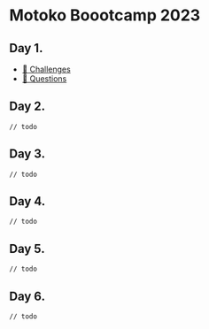 # Motoko Boootcamp 2023

## Day 1.

- [🥊 Challenges](./day1/challenges.mo)
- [🙋 Questions](./day1/QUESTIONS.MD)

## Day 2.

`// todo`

## Day 3.

`// todo`

## Day 4.

`// todo`

## Day 5.

`// todo`

## Day 6.

`// todo`
